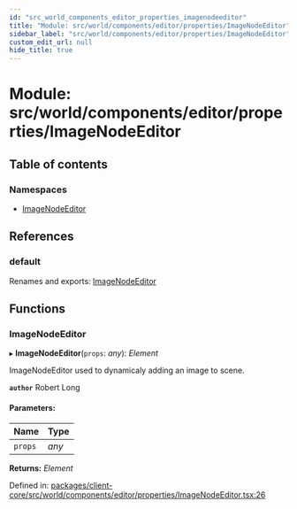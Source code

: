 ```yaml
---
id: "src_world_components_editor_properties_imagenodeeditor"
title: "Module: src/world/components/editor/properties/ImageNodeEditor"
sidebar_label: "src/world/components/editor/properties/ImageNodeEditor"
custom_edit_url: null
hide_title: true
---
```


# Module: src/world/components/editor/properties/ImageNodeEditor

## Table of contents

### Namespaces

- [ImageNodeEditor](src_world_components_editor_properties_imagenodeeditor.imagenodeeditor.md)

## References

### default

Renames and exports: [ImageNodeEditor](src_world_components_editor_properties_imagenodeeditor.md#imagenodeeditor)

## Functions

### ImageNodeEditor

▸ **ImageNodeEditor**(`props`: *any*): *Element*

ImageNodeEditor used to dynamicaly adding an image to scene.

**`author`** Robert Long

#### Parameters:

Name | Type |
:------ | :------ |
`props` | *any* |

**Returns:** *Element*

Defined in: [packages/client-core/src/world/components/editor/properties/ImageNodeEditor.tsx:26](https://github.com/xr3ngine/xr3ngine/blob/65dfcf39a/packages/client-core/src/world/components/editor/properties/ImageNodeEditor.tsx#L26)
